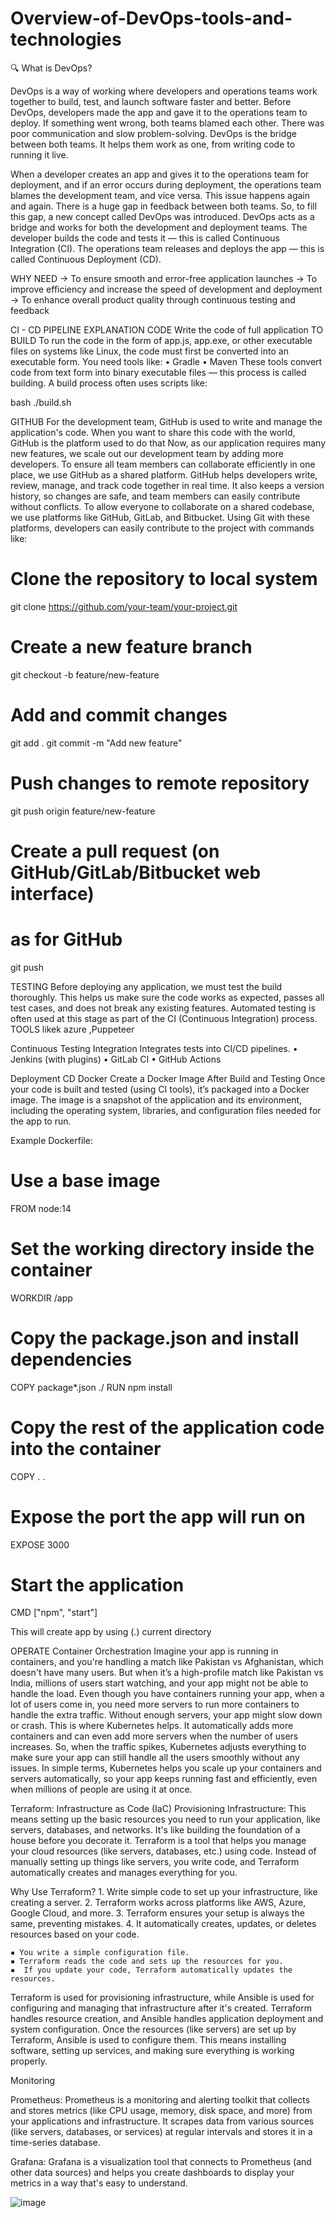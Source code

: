 # Overview-of-DevOps-tools-and-technologies

🔍 What is DevOps?

DevOps is a way of working where developers and operations teams work together to build, test, and launch software faster and better.
Before DevOps, developers made the app and gave it to the operations team to deploy. If something went wrong, both teams blamed each other. There was poor communication and slow problem-solving.
DevOps is the bridge between both teams. It helps them work as one, from writing code to running it live.

When a developer creates an app and gives it to the operations team for deployment,
and if an error occurs during deployment,
the operations team blames the development team, and vice versa.
This issue happens again and again.
There is a huge gap in feedback between both teams.
So, to fill this gap, a new concept called DevOps was introduced.
DevOps acts as a bridge and works for both the development and deployment teams.
The developer builds the code and tests it — this is called Continuous Integration (CI).
The operations team releases and deploys the app — this is called Continuous Deployment (CD).


WHY NEED 
	→ To ensure smooth and error-free application launches
	→ To improve efficiency and increase the speed of development and deployment
	→ To enhance overall product quality through continuous testing and feedback
	
CI - CD PIPELINE EXPLANATION
CODE 
Write the code of full application
TO BUILD
To run the code in the form of app.js, app.exe, or other executable files on systems like Linux,
the code must first be converted into an executable form.
You need tools like:
	•  Gradle
	•  Maven
These tools convert code from text form into binary executable files — this process is called building.
A build process often uses scripts like:

bash
./build.sh

GITHUB
For the development team, GitHub is used to write and manage the application's code.
When you want to share this code with the world, GitHub is the platform used to do that
Now, as our application requires many new features, we scale out our development team by adding more developers.
To ensure all team members can collaborate efficiently in one place, we use GitHub as a shared platform.
GitHub helps developers write, review, manage, and track code together in real time.
It also keeps a version history, so changes are safe, and team members can easily contribute without conflicts.
To allow everyone to collaborate on a shared codebase, we use platforms like GitHub, GitLab, and Bitbucket.
Using Git with these platforms, developers can easily contribute to the project with commands like:

# Clone the repository to local system
git clone https://github.com/your-team/your-project.git

# Create a new feature branch
git checkout -b feature/new-feature

# Add and commit changes
git add .
git commit -m "Add new feature"

# Push changes to remote repository
git push origin feature/new-feature

# Create a pull request (on GitHub/GitLab/Bitbucket web interface)
# as for GitHub
git push

TESTING
Before deploying any application, we must test the build thoroughly.
This helps us make sure the code works as expected, passes all test cases, and does not break any existing features.
Automated testing is often used at this stage as part of the CI (Continuous Integration) process.
TOOLS likek azure ,Puppeteer

Continuous Testing Integration
Integrates tests into CI/CD pipelines.
	• Jenkins (with plugins)
	• GitLab CI
	• GitHub Actions

Deployment CD
Docker 
Create a Docker Image After Build and Testing
Once your code is built and tested (using CI tools), it’s packaged into a Docker image. The image is a snapshot of the application and its environment, including the operating system, libraries, and configuration files needed for the app to run.

Example Dockerfile:

# Use a base image
FROM node:14

# Set the working directory inside the container
WORKDIR /app

# Copy the package.json and install dependencies
COPY package*.json ./
RUN npm install

# Copy the rest of the application code into the container
COPY . .

# Expose the port the app will run on
EXPOSE 3000

# Start the application
CMD ["npm", "start"]

This will create app by using (.) current directory 

OPERATE
Container Orchestration 
Imagine your app is running in containers, and you're handling a match like Pakistan vs Afghanistan, which doesn't have many users. But when it’s a high-profile match like Pakistan vs India, millions of users start watching, and your app might not be able to handle the load.
Even though you have containers running your app, when a lot of users come in, you need more servers to run more containers to handle the extra traffic. Without enough servers, your app might slow down or crash.
This is where Kubernetes helps. It automatically adds more containers and can even add more servers when the number of users increases. So, when the traffic spikes, Kubernetes adjusts everything to make sure your app can still handle all the users smoothly without any issues.
In simple terms, Kubernetes helps you scale up your containers and servers automatically, so your app keeps running fast and efficiently, even when millions of people are using it at once.

Terraform:
Infrastructure as Code (IaC)
Provisioning Infrastructure: This means setting up the basic resources you need to run your application, like servers, databases, and networks. It's like building the foundation of a house before you decorate it.
Terraform is a tool that helps you manage your cloud resources (like servers, databases, etc.) using code. Instead of manually setting up things like servers, you write code, and Terraform automatically creates and manages everything for you.

Why Use Terraform?
	1. Write simple code to set up your infrastructure, like creating a server.
	2. Terraform works across platforms like AWS, Azure, Google Cloud, and more.
	3.  Terraform ensures your setup is always the same, preventing mistakes.
	4.  It automatically creates, updates, or deletes resources based on your code.


	▪ You write a simple configuration file.
	▪ Terraform reads the code and sets up the resources for you.
	▪  If you update your code, Terraform automatically updates the resources.

Terraform is used for provisioning infrastructure, while Ansible is used for configuring and managing that infrastructure after it's created. Terraform handles resource creation, and Ansible handles application deployment and system configuration.
Once the resources (like servers) are set up by Terraform, Ansible is used to configure them. This means installing software, setting up services, and making sure everything is working properly.

Monitoring 

Prometheus:
Prometheus is a monitoring and alerting toolkit that collects and stores metrics (like CPU usage, memory, disk space, and more) from your applications and infrastructure.
It scrapes data from various sources (like servers, databases, or services) at regular intervals and stores it in a time-series database.

Grafana:
Grafana is a visualization tool that connects to Prometheus (and other data sources) and helps you create dashboards to display your metrics in a way that's easy to understand.

![image](https://github.com/user-attachments/assets/222ce0b9-8fa1-4977-81f2-135e5db48c5f)
